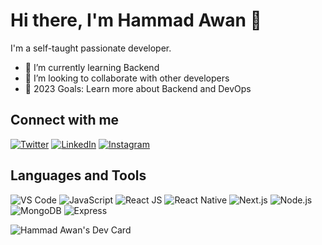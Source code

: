 # Hi there, I'm Hammad Awan 👋

I'm a self-taught passionate developer.

- 🌱 I’m currently learning Backend
- 👯 I’m looking to collaborate with other developers
- 🥅 2023 Goals: Learn more about Backend and DevOps

## Connect with me

[![Twitter](https://image.flaticon.com/icons/png/512/124/124021.png)](https://twitter.com/HamadAw18799765?t=_GF4FnpYxmckwtCWs1bGIw&s=08)
[![LinkedIn](https://image.flaticon.com/icons/png/512/174/174857.png)](https://www.linkedin.com/in/hamad-awan-a38139177/)
[![Instagram](https://image.flaticon.com/icons/png/512/174/174855.png)](https://www.instagram.com/)

## Languages and Tools

![VS Code](https://path-to-your-vscode-logo.png)
![JavaScript](https://path-to-your-javascript-logo.png)
![React JS](https://path-to-your-react-logo.png)
![React Native](https://path-to-your-react-native-logo.png)
![Next.js](https://path-to-your-nextjs-logo.png)
![Node.js](https://path-to-your-nodejs-logo.png)
![MongoDB](https://path-to-your-mongodb-logo.png)
![Express](https://path-to-your-express-logo.png)

![Hammad Awan's Dev Card](https://api.daily.dev/devcards/b798ac9e570b4914abe1767b9141a09a.png?r=x2s)
